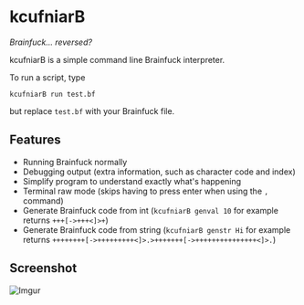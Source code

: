 # kcufniarB
*Brainfuck... reversed?*

kcufniarB is a simple command line Brainfuck interpreter.

To run a script, type
```
kcufniarB run test.bf
```
but replace `test.bf` with your Brainfuck file.

## Features

 - Running Brainfuck normally
 - Debugging output (extra information, such as character code and index)
 - Simplify program to understand exactly what's happening
 - Terminal raw mode (skips having to press enter when using the `,` command)
 - Generate Brainfuck code from int (`kcufniarB genval 10` for example returns `+++[->+++<]>+`)
 - Generate Brainfuck code from string (`kcufniarB genstr Hi` for example returns `++++++++[->+++++++++<]>.>+++++++[->+++++++++++++++<]>.`)

## Screenshot
![Imgur](http://i.imgur.com/8T3XGZi.png)
